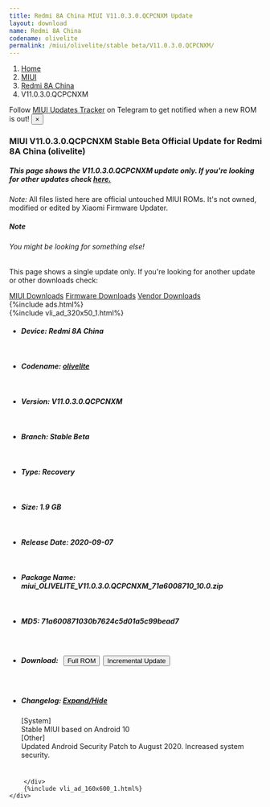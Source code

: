 ```yaml
---
title: Redmi 8A China MIUI V11.0.3.0.QCPCNXM Update
layout: download
name: Redmi 8A China
codename: olivelite
permalink: /miui/olivelite/stable beta/V11.0.3.0.QCPCNXM/
---
```

<nav aria-label="breadcrumb">
    <ol class="breadcrumb">
        <li class="breadcrumb-item"><a href="/">Home</a></li>
        <li class="breadcrumb-item"><a href="/miui/">MIUI</a></li>
        <li class="breadcrumb-item"><a href="/miui/olivelite/">Redmi 8A China</a></li>
        <li class="breadcrumb-item active" aria-current="page">V11.0.3.0.QCPCNXM</li>
    </ol>
</nav>
<div class="alert alert-primary alert-dismissible fade show" role="alert">
    Follow <a href="https://t.me/MIUIUpdatesTracker" class="alert-link">MIUI Updates Tracker</a> on Telegram to get
    notified when a new ROM is out!
    <button type="button" class="close" data-dismiss="alert" aria-label="Close">
        <span aria-hidden="true">&times;</span>
    </button>
</div>
<div class="col-12 mx-auto">
    <h3 class="title bg-light p-2 rounded">MIUI V11.0.3.0.QCPCNXM Stable Beta Official Update for Redmi 8A China (olivelite)</h3>
    <h5>This page shows the V11.0.3.0.QCPCNXM update only. If you're looking for other updates check
        <a href="/miui/olivelite/">here.</a></h5>
    <p><i>Note: </i>All files listed here are official untouched MIUI ROMs.
        It's not owned, modified or edited by Xiaomi Firmware Updater.</p>
    <div class="card">
        <div class="card-body">
            <h5 class="card-title">Note</h5>
            <h6 class="card-subtitle mb-2 text-muted">You might be looking for something else!</h6>
            <p class="card-text">This page shows a single update only.
                If you're looking for another update or other downloads check:</p>
            <a href="/miui/" class="card-link">MIUI Downloads</a>
            <a href="/firmware/" class="card-link">Firmware Downloads</a>
            <a href="/vendor/" class="card-link">Vendor Downloads</a>
        </div>
    </div>
    {%include ads.html%}
    <div class="row justify-content-center">
        <div class="col-10" id="downloads">
                    <div class="card card-body">
            {%include vli_ad_320x50_1.html%}
            <ul class="list-unstyled">
                <li style="padding-bottom: 10px;">
                    <h5><b>Device: </b>Redmi 8A China</h5>
                </li>
                <li style="padding-bottom: 10px;">
                    <h5><b>Codename: </b> <a href="/miui/olivelite/" target="_blank">olivelite</a> </h5>
                </li>
                <li style="padding-bottom: 10px;">
                    <h5><b>Version: </b>V11.0.3.0.QCPCNXM</h5>
                </li>
                <li style="padding-bottom: 10px;">
                    <h5><b>Branch: </b>Stable Beta</h5>
                </li>
                <li style="padding-bottom: 10px;">
                    <h5><b>Type: </b>Recovery</h5>
                </li>
                <li style="padding-bottom: 10px;">
                    <h5><b>Size: </b>1.9 GB</h5>
                </li>
                <li style="padding-bottom: 10px;">
                    <h5><b>Release Date: </b>2020-09-07</h5>
                </li>
                <li style="padding-bottom: 10px;">
                    <h5><b>Package Name: </b><span id="filename" class="text-dark">miui_OLIVELITE_V11.0.3.0.QCPCNXM_71a6008710_10.0.zip</span></h5>
                </li>
                <li style="padding-bottom: 10px;">
                    <h5><b>MD5: </b><span id="md5" class="text-muted">71a600871030b7624c5d01a5c99bead7</span></h5>
                </li>
                <li style="padding-bottom: 10px;">
                    <h5><b>Download: </b><button type="button" id="download" class="btn btn-primary" style="margin: 7px;"
                            onclick="window.open('https://bigota.d.miui.com/V11.0.3.0.QCPCNXM/miui_OLIVELITE_V11.0.3.0.QCPCNXM_71a6008710_10.0.zip', '_blank');"><i class="fa fa-download"></i> Full ROM</button><button type="button" id="incremental_download" class="btn btn-warning" onclick="window.open('https://bigota.d.miui.com/V11.0.3.0.QCPCNXM/miui-blockota-olivelite-V11.0.2.0.QCPCNXM-V11.0.3.0.QCPCNXM-50b6ee7e7f-10.0.zip', '_blank');"><i class="fa fa-download"></i> Incremental Update</button></h5>
                </li>
                <li style="padding-bottom: 10px;">
                    <h5><b>Changelog: </b><a href="#olivelite_1_changelog" data-toggle="collapse" role="button"
                            aria-expanded="false" aria-controls="olivelite_1_changelog"> <i class="fa fa-arrow-down"
                                aria-hidden="true"></i> Expand/Hide</a></h5>
                    <div class="collapse" id="olivelite_1_changelog">
                        <p id="changelog_text">[System]<br>Stable MIUI based on Android 10<br>[Other]<br>Updated Android Security Patch to August 2020. Increased system security.</p>
                    </div>
                </li>
            </ul>
        </div>

        </div>
        {%include vli_ad_160x600_1.html%}
    </div>
</div>
